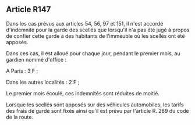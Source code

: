 Article R147
----
Dans les cas prévus aux articles 54, 56, 97 et 151, il n'est accordé d'indemnité
pour la garde des scellés que lorsqu'il n'a pas été jugé à propos de confier
cette garde à des habitants de l'immeuble où les scellés ont été apposés.

Dans ces cas, il est alloué pour chaque jour, pendant le premier mois, au
gardien nommé d'office :

A Paris : 3 F ;

Dans les autres localités : 2 F ;

Le premier mois écoulé, ces indemnités sont réduites de moitié.

Lorsque les scellés sont apposés sur des véhicules automobiles, les tarifs des
frais de garde sont fixés ainsi qu'il est prévu par l'article R. 289 du code de
la route.
